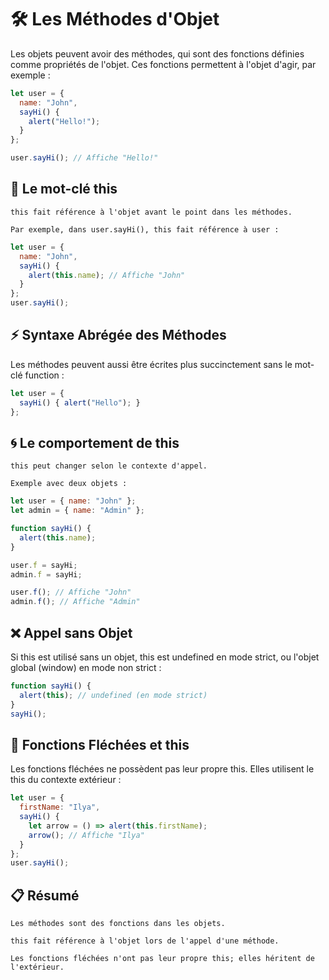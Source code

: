 # 🛠️ Les Méthodes d'Objet

Les objets peuvent avoir des méthodes, qui sont des fonctions définies comme propriétés de l'objet. Ces fonctions permettent à l'objet d'agir, par exemple :

```javascript
let user = {
  name: "John",
  sayHi() {
    alert("Hello!");
  }
};

user.sayHi(); // Affiche "Hello!"
```

## 🔑 Le mot-clé this

    this fait référence à l'objet avant le point dans les méthodes.

    Par exemple, dans user.sayHi(), this fait référence à user :

```javascript
let user = {
  name: "John",
  sayHi() {
    alert(this.name); // Affiche "John"
  }
};
user.sayHi();
```

## ⚡ Syntaxe Abrégée des Méthodes

Les méthodes peuvent aussi être écrites plus succinctement sans le mot-clé function :

```javascript
let user = {
  sayHi() { alert("Hello"); }
};
```

## 🌀 Le comportement de this

    this peut changer selon le contexte d'appel.

    Exemple avec deux objets :

```javascript
let user = { name: "John" };
let admin = { name: "Admin" };

function sayHi() {
  alert(this.name);
}

user.f = sayHi;
admin.f = sayHi;

user.f(); // Affiche "John"
admin.f(); // Affiche "Admin"
```

## ❌ Appel sans Objet

Si this est utilisé sans un objet, this est undefined en mode strict, ou l'objet global (window) en mode non strict :

```javascript
function sayHi() {
  alert(this); // undefined (en mode strict)
}
sayHi();
```

## 🎯 Fonctions Fléchées et this

Les fonctions fléchées ne possèdent pas leur propre this. Elles utilisent le this du contexte extérieur :

```javascript
let user = {
  firstName: "Ilya",
  sayHi() {
    let arrow = () => alert(this.firstName);
    arrow(); // Affiche "Ilya"
  }
};
user.sayHi();
```

## 📋 Résumé

    Les méthodes sont des fonctions dans les objets.

    this fait référence à l'objet lors de l'appel d'une méthode.

    Les fonctions fléchées n'ont pas leur propre this; elles héritent de l'extérieur.

